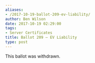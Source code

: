 ```yaml
---
aliases:
- /2017-10-19-ballot-209-ev-liability/
author: Ben Wilson
date: 2017-10-19 02:29:00
tags:
- Server Certificates
title: Ballot 209 – EV Liability
type: post
---
```


This ballot was withdrawn.
